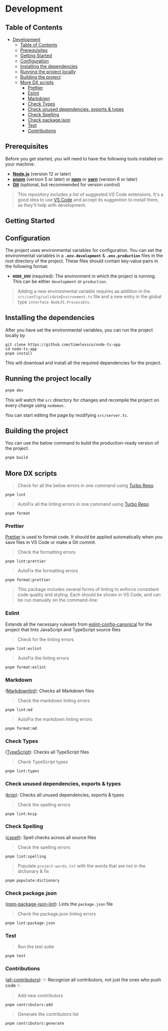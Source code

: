 # Development

## Table of Contents

- [Development](#development)
  - [Table of Contents](#table-of-contents)
  - [Prerequisites](#prerequisites)
  - [Getting Started](#getting-started)
  - [Configuration](#configuration)
  - [Installing the dependencies](#installing-the-dependencies)
  - [Running the project locally](#running-the-project-locally)
  - [Building the project](#building-the-project)
  - [More DX scripts](#more-dx-scripts)
    - [Prettier](#prettier)
    - [Eslint](#eslint)
    - [Markdown](#markdown)
    - [Check Types](#check-types)
    - [Check unused dependencies, exports \& types](#check-unused-dependencies-exports--types)
    - [Check Spelling](#check-spelling)
    - [Check package.json](#check-packagejson)
    - [Test](#test)
    - [Contributions](#contributions)

## Prerequisites

Before you get started, you will need to have the following tools installed on
your machine:

- **[Node.js][1]** (version 12 or later)
- **[pnpm][2]** (version 5 or later) or **[npm][3]** or **[yarn][4]** (version 6
  or later)
- **[Git][5]** (optional, but recommended for version control)

> This repository includes a list of suggested VS Code extensions. It's a good
> idea to use [VS Code][6] and accept its suggestion to install them, as they'll
> help with development.

## Getting Started

## Configuration

The project uses environmental variables for configuration. You can set the
environmental variables in a **`.env.development`** & **`.env.production`**
files in the root directory of the project. These files should contain key-value
pairs in the following format:

- **`NODE_ENV`** (required): The environment in which the project is running.
  This can be either `development` or `production`.

> Adding a new environmental variable requires aa addition in the
> `src/config/validateEnvironment.ts` file and a new entry in the global type
> `interface NodeJS.ProcessEnv`.

## Installing the dependencies

After you have set the environmental variables, you can run the project locally
by

```shell
git clone https://github.com/timelessco/node-ts-app
cd node-ts-app
pnpm install
```

This will download and install all the required dependencies for the project.

## Running the project locally

```bash
pnpm dev
```

This will watch the `src` directory for changes and recompile the project on
every change using `nodemon`.

You can start editing the page by modifying `src/server.ts`.

## Building the project

You can use the below command to build the production-ready version of the
project.

```bash
pnpm build
```

## More DX scripts

> Check for all the below errors in one command using [Turbo Repo][7]

`pnpm lint`

> AutoFix all the linting errors in one command using [Turbo Repo][7]

`pnpm format`

### Prettier

[Prettier][8] is used to format code. It should be applied automatically when
you save files in VS Code or make a Git commit.

> Check the formatting errors

`pnpm lint:prettier`

> AutoFix the formatting errors

`pnpm format:prettier`

> This package includes several forms of linting to enforce consistent code
> quality and styling. Each should be shown in VS Code, and can be run manually
> on the command-line:

### Eslint

Extends all the necessary rulesets from [eslint-config-canonical][9] for the
project that lints JavaScript and TypeScript source files

> Check for the linting errors

`pnpm lint:eslint`

> AutoFix the linting errors

`pnpm format:eslint`

### Markdown

([Markdownlint][10]): Checks all Markdown files

> Check the markdown linting errors

`pnpm lint:md`

> AutoFix the markdown linting errors

`pnpm format:md`

### Check Types

([TypeScript][11]): Checks all TypeScript files

> Check TypeScript types

`pnpm lint:types`

### Check unused dependencies, exports & types

([knip][12]): Checks all unused dependencies, exports & types

> Check the spelling errors

`pnpm lint:knip`

### Check Spelling

([cspell][13]): Spell checks across all source files

> Check the spelling errors

`pnpm lint:spelling`

> Populate `project-words.txt` with the words that are not in the dictionary &
> fix

`pnpm populate:dictionary`

### Check package.json

([npm-package-json-lint][14]): Lints the `package.json` file

> Check the package.json linting errors

`pnpm lint:package-json`

### Test

> Run the test suite

`pnpm test`

### Contributions

([all-contributors][15]): ✨ Recognize all contributors, not just the ones who
push code ✨

> Add new contributors

`pnpm contributors:add`

> Generate the contributors list

`pnpm contributors:generate`

[1]: https://nodejs.org/en/
[2]: https://pnpm.io/
[3]: https://www.npmjs.com/
[4]: https://yarnpkg.com/
[5]: https://git-scm.com/
[6]: https://code.visualstudio.com
[7]: https://turbo.build/repo
[8]: https://prettier.io
[9]: https://github.com/gajus/eslint-config-canonical
[10]: https://github.com/DavidAnson/markdownlint
[11]: https://www.typescriptlang.org/
[12]: https://github.com/webpro/knip
[13]: https://cspell.org
[14]: https://npmpackagejsonlint.org/
[15]: https://github.com/all-contributors/all-contributors

<!-- TODO: Update ignore files & sync other constants from upstream -->
